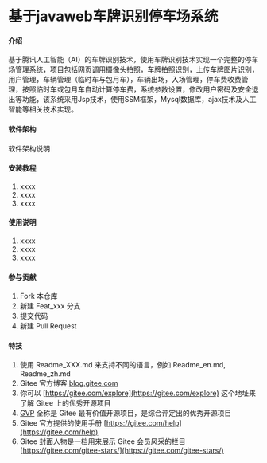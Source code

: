 # 基于javaweb车牌识别停车场系统

#### 介绍
基于腾讯人工智能（AI）的车牌识别技术，使用车牌识别技术实现一个完整的停车场管理系统，项目包括网页调用摄像头拍照，车牌拍照识别，上传车牌图片识别，用户管理，车辆管理（临时车与包月车），车辆出场，入场管理，停车费收费管理，按照临时车或包月车自动计算停车费，系统参数设置，修改用户密码及安全退出等功能，该系统采用Jsp技术，使用SSM框架，Mysql数据库，ajax技术及人工智能等相关技术实现。

#### 软件架构
软件架构说明


#### 安装教程

1.  xxxx
2.  xxxx
3.  xxxx

#### 使用说明

1.  xxxx
2.  xxxx
3.  xxxx

#### 参与贡献

1.  Fork 本仓库
2.  新建 Feat_xxx 分支
3.  提交代码
4.  新建 Pull Request


#### 特技

1.  使用 Readme\_XXX.md 来支持不同的语言，例如 Readme\_en.md, Readme\_zh.md
2.  Gitee 官方博客 [blog.gitee.com](https://blog.gitee.com)
3.  你可以 [https://gitee.com/explore](https://gitee.com/explore) 这个地址来了解 Gitee 上的优秀开源项目
4.  [GVP](https://gitee.com/gvp) 全称是 Gitee 最有价值开源项目，是综合评定出的优秀开源项目
5.  Gitee 官方提供的使用手册 [https://gitee.com/help](https://gitee.com/help)
6.  Gitee 封面人物是一档用来展示 Gitee 会员风采的栏目 [https://gitee.com/gitee-stars/](https://gitee.com/gitee-stars/)

